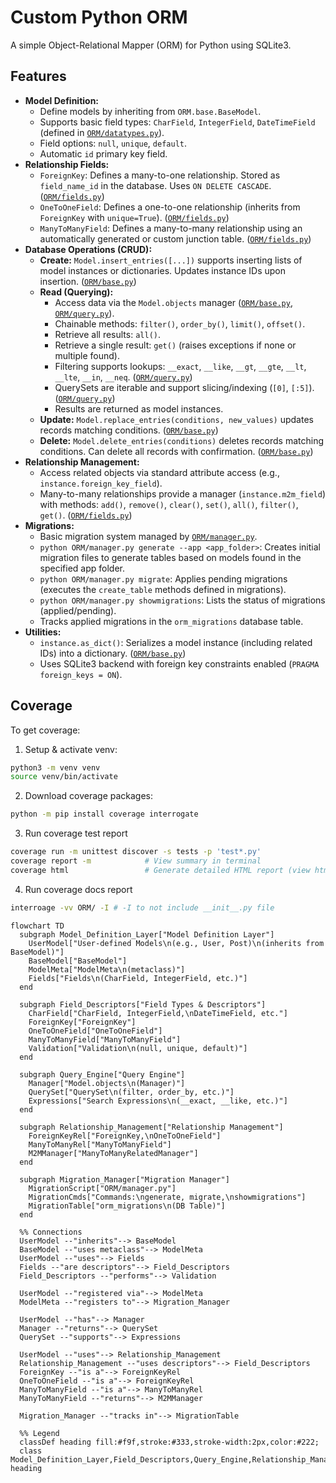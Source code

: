 # Custom Python ORM

A simple Object-Relational Mapper (ORM) for Python using SQLite3.

## Features

*   **Model Definition:**
    *   Define models by inheriting from `ORM.base.BaseModel`.
    *   Supports basic field types: `CharField`, `IntegerField`, `DateTimeField` (defined in [`ORM/datatypes.py`](/cs/home/yb33/Documents/NUZP/NUZP_Thesis/ORM/datatypes.py)).
    *   Field options: `null`, `unique`, `default`.
    *   Automatic `id` primary key field.
*   **Relationship Fields:**
    *   `ForeignKey`: Defines a many-to-one relationship. Stored as `field_name_id` in the database. Uses `ON DELETE CASCADE`. ([`ORM/fields.py`](/cs/home/yb33/Documents/NUZP/NUZP_Thesis/ORM/fields.py))
    *   `OneToOneField`: Defines a one-to-one relationship (inherits from `ForeignKey` with `unique=True`). ([`ORM/fields.py`](/cs/home/yb33/Documents/NUZP/NUZP_Thesis/ORM/fields.py))
    *   `ManyToManyField`: Defines a many-to-many relationship using an automatically generated or custom junction table. ([`ORM/fields.py`](/cs/home/yb33/Documents/NUZP/NUZP_Thesis/ORM/fields.py))
*   **Database Operations (CRUD):**
    *   **Create:** `Model.insert_entries([...])` supports inserting lists of model instances or dictionaries. Updates instance IDs upon insertion. ([`ORM/base.py`](/cs/home/yb33/Documents/NUZP/NUZP_Thesis/ORM/base.py))
    *   **Read (Querying):**
        *   Access data via the `Model.objects` manager ([`ORM/base.py`](/cs/home/yb33/Documents/NUZP/NUZP_Thesis/ORM/base.py), [`ORM/query.py`](/cs/home/yb33/Documents/NUZP/NUZP_Thesis/ORM/query.py)).
        *   Chainable methods: `filter()`, `order_by()`, `limit()`, `offset()`.
        *   Retrieve all results: `all()`.
        *   Retrieve a single result: `get()` (raises exceptions if none or multiple found).
        *   Filtering supports lookups: `__exact`, `__like`, `__gt`, `__gte`, `__lt`, `__lte`, `__in`, `__neq`. ([`ORM/query.py`](/cs/home/yb33/Documents/NUZP/NUZP_Thesis/ORM/query.py))
        *   QuerySets are iterable and support slicing/indexing (`[0]`, `[:5]`). ([`ORM/query.py`](/cs/home/yb33/Documents/NUZP/NUZP_Thesis/ORM/query.py))
        *   Results are returned as model instances.
    *   **Update:** `Model.replace_entries(conditions, new_values)` updates records matching conditions. ([`ORM/base.py`](/cs/home/yb33/Documents/NUZP/NUZP_Thesis/ORM/base.py))
    *   **Delete:** `Model.delete_entries(conditions)` deletes records matching conditions. Can delete all records with confirmation. ([`ORM/base.py`](/cs/home/yb33/Documents/NUZP/NUZP_Thesis/ORM/base.py))
*   **Relationship Management:**
    *   Access related objects via standard attribute access (e.g., `instance.foreign_key_field`).
    *   Many-to-many relationships provide a manager (`instance.m2m_field`) with methods: `add()`, `remove()`, `clear()`, `set()`, `all()`, `filter()`, `get()`. ([`ORM/fields.py`](/cs/home/yb33/Documents/NUZP/NUZP_Thesis/ORM/fields.py))
*   **Migrations:**
    *   Basic migration system managed by [`ORM/manager.py`](/cs/home/yb33/Documents/NUZP/NUZP_Thesis/ORM/manager.py).
    *   `python ORM/manager.py generate --app <app_folder>`: Creates initial migration files to generate tables based on models found in the specified app folder.
    *   `python ORM/manager.py migrate`: Applies pending migrations (executes the `create_table` methods defined in migrations).
    *   `python ORM/manager.py showmigrations`: Lists the status of migrations (applied/pending).
    *   Tracks applied migrations in the `orm_migrations` database table.
*   **Utilities:**
    *   `instance.as_dict()`: Serializes a model instance (including related IDs) into a dictionary. ([`ORM/base.py`](/cs/home/yb33/Documents/NUZP/NUZP_Thesis/ORM/base.py))
    *   Uses SQLite3 backend with foreign key constraints enabled (`PRAGMA foreign_keys = ON`).

## Coverage

To get coverage:

1. Setup & activate venv:
```bash
python3 -m venv venv
source venv/bin/activate
```

2. Download coverage packages:
```bash
python -m pip install coverage interrogate
```

3. Run coverage test report
```bash
coverage run -m unittest discover -s tests -p 'test*.py'
coverage report -m            # View summary in terminal
coverage html                 # Generate detailed HTML report (view htmlcov/index.html)
```

4. Run coverage docs report
```bash
interroage -vv ORM/ -I # -I to not include __init__.py file
```


```mermaid
flowchart TD
  subgraph Model_Definition_Layer["Model Definition Layer"]
    UserModel["User-defined Models\n(e.g., User, Post)\n(inherits from BaseModel)"]
    BaseModel["BaseModel"]
    ModelMeta["ModelMeta\n(metaclass)"]
    Fields["Fields\n(CharField, IntegerField, etc.)"]
  end

  subgraph Field_Descriptors["Field Types & Descriptors"]
    CharField["CharField, IntegerField,\nDateTimeField, etc."]
    ForeignKey["ForeignKey"]
    OneToOneField["OneToOneField"]
    ManyToManyField["ManyToManyField"]
    Validation["Validation\n(null, unique, default)"]
  end

  subgraph Query_Engine["Query Engine"]
    Manager["Model.objects\n(Manager)"]
    QuerySet["QuerySet\n(filter, order_by, etc.)"]
    Expressions["Search Expressions\n(__exact, __like, etc.)"]
  end

  subgraph Relationship_Management["Relationship Management"]
    ForeignKeyRel["ForeignKey,\nOneToOneField"]
    ManyToManyRel["ManyToManyField"]
    M2MManager["ManyToManyRelatedManager"]
  end

  subgraph Migration_Manager["Migration Manager"]
    MigrationScript["ORM/manager.py"]
    MigrationCmds["Commands:\ngenerate, migrate,\nshowmigrations"]
    MigrationTable["orm_migrations\n(DB Table)"]
  end

  %% Connections
  UserModel --"inherits"--> BaseModel
  BaseModel --"uses metaclass"--> ModelMeta
  UserModel --"uses"--> Fields
  Fields --"are descriptors"--> Field_Descriptors
  Field_Descriptors --"performs"--> Validation

  UserModel --"registered via"--> ModelMeta
  ModelMeta --"registers to"--> Migration_Manager

  UserModel --"has"--> Manager
  Manager --"returns"--> QuerySet
  QuerySet --"supports"--> Expressions

  UserModel --"uses"--> Relationship_Management
  Relationship_Management --"uses descriptors"--> Field_Descriptors
  ForeignKey --"is a"--> ForeignKeyRel
  OneToOneField --"is a"--> ForeignKeyRel
  ManyToManyField --"is a"--> ManyToManyRel
  ManyToManyField --"returns"--> M2MManager

  Migration_Manager --"tracks in"--> MigrationTable

  %% Legend
  classDef heading fill:#f9f,stroke:#333,stroke-width:2px,color:#222;
  class Model_Definition_Layer,Field_Descriptors,Query_Engine,Relationship_Management,Migration_Manager heading
```